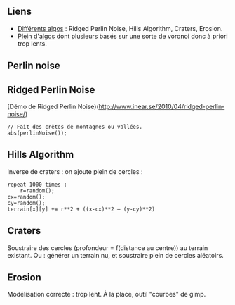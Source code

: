 Liens
-----

* [Différents algos](http://www.sluniverse.com/php/vb/project-development/34994-automatically-generated-terrain-map.html) : Ridged Perlin Noise, Hills Algorithm, Craters, Erosion.
* [Plein d'algos](http://planetgenesis.sourceforge.net/docs15/noise/noise.html#tileworley) dont plusieurs basés sur une sorte de voronoi donc à priori trop lents.

Perlin noise
------------

Ridged Perlin Noise
-------------------

[Démo de Ridged Perlin Noise)(http://www.inear.se/2010/04/ridged-perlin-noise/)

    // Fait des crêtes de montagnes ou vallées.
    abs(perlinNoise());

Hills Algorithm
---------------

Inverse de craters : on ajoute plein de cercles :

    repeat 1000 times :
        r=random();
	cx=random();
	cy=random();
	terrain[x][y] += r**2 + ((x-cx)**2 – (y-cy)**2)

Craters
-------

Soustraire des cercles (profondeur = f(distance au centre)) au terrain
existant.
Ou : générer un terrain nu, et soustraire plein de cercles aléatoirs.

Erosion
-------

Modélisation correcte : trop lent. À la place, outil "courbes" de gimp.


